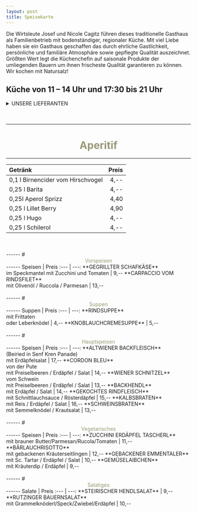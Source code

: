 ```yaml
---
layout: post
title: Speisekarte
---
```

Die Wirtsleute Josef und Nicole Cagitz führen dieses traditionelle Gasthaus als
Familienbetrieb mit bodenständiger, regionaler Küche. Mit viel Liebe haben sie ein
Gasthaus geschaffen das durch ehrliche Gastlichkeit, persönliche und familiäre
Atmosphäre sowie gepflegte Qualität auszeichnet. Größten Wert legt die Küchenchefin
auf saisonale Produkte der umliegenden Bauern um ihnen frischeste Qualität
garantieren zu können.
Wir kochen mit Natursalz! 

##  Küche von 11 – 14 Uhr und 17:30 bis 21 Uhr


<details>
<summary> UNSERE LIEFERANTEN</summary>

- **Saibling/Karpfen** Fischerei Taschner, Schleißheim
- **Karpfenfilet** Fischerei Haas, Schiedlberg
- **Schwein/Kalb/Rind** Fleischhauerei Weiß, Hörsching
- **Schwein** Fleischhauerei Steiner, Marchtrenk
- **Rindfleisch** Biohof Pacher, Spital/Phyrn (Mutterkuhhaltung)
- **Wild** Jagdgenossenschaften Steinhaus/Molln/Sipachzell, Hörsching/Traun
- **Hendl/Pute** Wech, St. Andrä/Lavanttal
- **Milch/Michprodukte** aus Österreich mit AMA Gütesiegel
- **Eier** Hochleitner Gunskirchen
- **Kartoffel** Buschmüllerhof, Rutzing
- **Spargel** Stöttingerhof, Rufling
- **Gemüse, Salat** Neulingerhof, Hörsching
- **Natursalz** Salzkontor, St. Wolfgang
- **Gebäck** Bäckerei Resch & frisch, Wels
- **Brot** Bäckerei Bauer, Marchtrenk
- **Kernöl** Steinhausergut, Oftering
- **Schnaps** 
    + Reisetbauer, Axberg
    + Rohrhuber, Wilhering
    + Höhlhubmerhof, Rutzing
- **Most /Apfelsaft** Stockingerhof, Gunskirchen
 
  </details>
  <br>
  <br>
------
 # <center style="color:#999977">Aperitif</center>
------
Getränk | Preis
:--- | ---:
0,1 l Birnencider  vom Hirschvogel | 4,-- 
0,25 l Barita | 4,--
0,25l Aperol Sprizz | 4,40
0,25 l Lillet Berry | 4,90
0,25 l Hugo | 4,--
0,25 l Schilerol | 4,--
  <br>
  <br>
------
 # <center style="color:#999977">Vorspeisen</center>
------
Speisen | Preis
:--- | ---:
**GEGRILLTER SCHAFKÄSE** <br> im Speckmantel mit Zucchini und Tomaten | 9,--
**CARPACCIO VOM RINDSFILET** <br> mit Olivenöl / Ruccola / Parmesan  | 13,-- 
  <br>
  <br>
------
 # <center style="color:#999977">Suppen</center>
------
Suppen | Preis
:--- | ---:
**RINDSUPPE** <br> mit Frittaten <br> oder Leberknödel | 4,--
**KNOBLAUCHCREMESUPPE** | 5,--
  <br>
  <br>
------
 # <center style="color:#999977">Hauptspeisen</center>
------
Speisen | Preis
:--- | ---:
**ALTWIENER BACKFLEISCH** <br> (Beiried in Senf Kren Panade) <br> mit Erdäpfelsalat | 17,-- 
**CORDON BLEU** <br> von der Pute <br> mit Preiselbeeren / Erdäpfel / Salat | 14,-- 
**WIENER SCHNITZEL** <br> vom Schwein <br> mit Preiselbeeren / Erdäpfel / Salat | 13,--
**BACKHENDL** <br> mit Erdäpfel / Salat | 14,-- 
**GEKOCHTES RINDFLEISCH** <br> mit Schnittlauchsauce / Rösterdäpfel | 15,-- 
**KALBSBRATEN** <br> mit Reis / Erdäpfel / Salat | 16,--
**SCHWEINSBRATEN** <br> mit Semmelknödel / Krautsalat | 13,-- 
  <br>
  <br>
------
 # <center style="color:#999977">Vegetarisches</center>
------
Speisen | Preis
:--- | ---:
**ZUCCHINI ERDÄPFEL TASCHERL** <br> mit brauner Butter/Parmesan/Rucola/Tomaten | 11,-- 
**BÄRLAUCHRISOTTO** <br> mit gebackenen Kräuterseitlingen | 12,--
**GEBACKENER EMMENTALER** <br> mit Sc. Tartar / Erdäpfel / Salat | 10,-- 
**GEMÜSELAIBCHEN** <br> mit Kräuterdip / Erdäpfel | 9,-- 
  <br>
  <br>
------
 # <center style="color:#999977">Salatiges</center>
------
Salate | Preis
:--- | ---:
**STEIRISCHER HENDLSALAT** | 9,-- 
**RUTZINGER BAUERNSALAT** <br> mit Grammelknöderl/Speck/Zwiebel/Erdäpfel | 10,--
